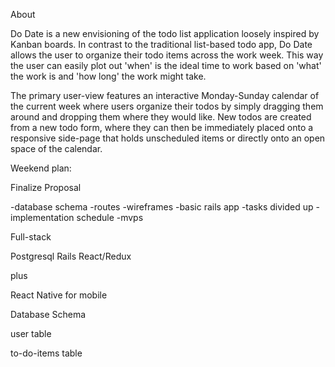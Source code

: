 About

Do Date is a new envisioning of the todo list application loosely inspired by Kanban boards. In contrast to the traditional list-based todo app, Do Date allows the user to organize their todo items across the work week. This way the user can easily plot out 'when' is the ideal time to work based on 'what' the work is and 'how long' the work might take. 

The primary user-view features an interactive Monday-Sunday calendar of the current week where users organize their todos by simply dragging them around and dropping them where they would like. New todos are created from a new todo form, where they can then be immediately placed onto a responsive side-page that holds unscheduled items or directly onto an open space of the calendar.



Weekend plan:

Finalize Proposal

-database schema 
-routes
-wireframes
-basic rails app
-tasks divided up
-implementation schedule
-mvps


Full-stack

Postgresql
Rails
React/Redux

plus

React Native for mobile


Database Schema

user table

to-do-items table
